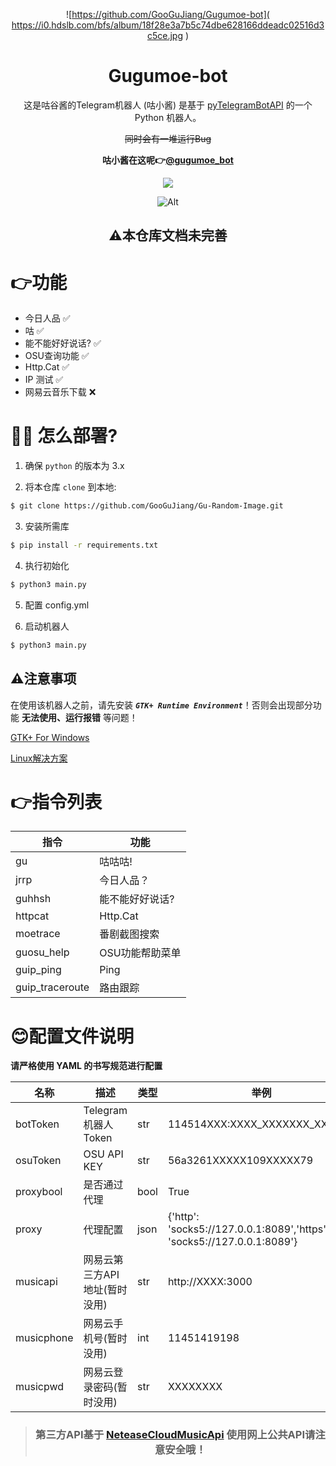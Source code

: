 <div align="center">

![https://github.com/GooGuJiang/Gugumoe-bot]( https://i0.hdslb.com/bfs/album/18f28e3a7b5c74dbe628166ddeadc02516d3c5ce.jpg )


# Gugumoe-bot

 这是咕谷酱的Telegram机器人 (咕小酱)
 是基于 [pyTelegramBotAPI](https://github.com/eternnoir/pyTelegramBotAPI) 的一个 Python 机器人。
 
 ~~同时会有一堆运行Bug~~
 
 **咕小酱在这呢👉[@gugumoe_bot](http://t.me/gugumoe_bot)**
 
 <a href="https://count.getloli.com"><img align="center" src="https://count.getloli.com/get/@Gugumoe-bot"></a><br>

![Alt](https://repobeats.axiom.co/api/embed/1931234205856e05e4269eba31551c98b6eb632c.svg "Repobeats analytics image")

</div>

<div align="center">



## **⚠️本仓库文档未完善**

</div>


# 👉功能
+ 今日人品 ✅
+ 咕 ✅
+ 能不能好好说话? ✅
+ OSU查询功能 ✅
+ Http.Cat ✅
+ IP 测试 ✅
+ 网易云音乐下载 ❌

# 💁‍♀️ 怎么部署?
1. 确保 `python` 的版本为 3.x

2. 将本仓库 `clone` 到本地:

```bash
$ git clone https://github.com/GooGuJiang/Gu-Random-Image.git
```

3. 安装所需库

```bash
$ pip install -r requirements.txt
```

4. 执行初始化

```bash
$ python3 main.py
```

5. 配置 config.yml

6. 启动机器人

```bash
$ python3 main.py
```

## ⚠️注意事项
在使用该机器人之前，请先安装 ***`GTK+ Runtime Environment`***！否则会出现部分功能 **无法使用、运行报错** 等问题！

[GTK+ For Windows](https://github.com/tschoonj/GTK-for-Windows-Runtime-Environment-Installer)

[Linux解决方案](https://gmoe.cc/419.html)

# 👉指令列表

|指令|功能|
| ------- | ------- |
|gu | 咕咕咕! |
|jrrp | 今日人品？|
|guhhsh | 能不能好好说话?|
|httpcat | Http.Cat|
|moetrace  | 番剧截图搜索|
|guosu_help | OSU功能帮助菜单|
|guip_ping | Ping|
|guip_traceroute | 路由跟踪|

# 😊配置文件说明
**请严格使用 YAML 的书写规范进行配置**

| 名称 | 描述 | 类型 | 举例 |
| ------- | ------- | ------- | ------- |
| botToken | Telegram 机器人 Token | str | 114514XXX:XXXX_XXXXXXX_XXXXXX |
| osuToken | OSU API KEY  | str | 56a3261XXXXX109XXXXX79 |
| proxybool | 是否通过代理 | bool | True |
| proxy | 代理配置 | json | {'http': 'socks5://127.0.0.1:8089','https': 'socks5://127.0.0.1:8089'} |
|musicapi|网易云第三方API地址(暂时没用)| str |  http://XXXX:3000 |
|musicphone|网易云手机号(暂时没用)|int|11451419198|
|musicpwd|网易云登录密码(暂时没用)|str|XXXXXXXX| 

<div align="center">

> ### **第三方API基于 [NeteaseCloudMusicApi](https://github.com/Binaryify/NeteaseCloudMusicApi) 使用网上公共API请注意安全哦！**

</div>
